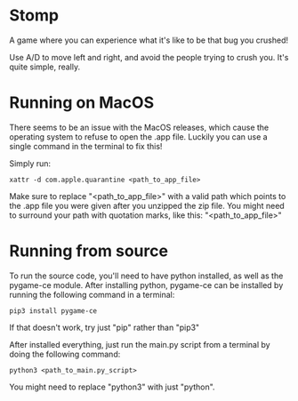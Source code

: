 # Stomp
A game where you can experience what it's like to be that bug you crushed!

Use A/D to move left and right, and avoid the people trying to crush you. It's quite simple, really.

# Running on MacOS
There seems to be an issue with the MacOS releases, which cause the operating system to refuse to open the .app file.
Luckily you can use a single command in the terminal to fix this!

Simply run:
```
xattr -d com.apple.quarantine <path_to_app_file>
```
Make sure to replace "<path_to_app_file>" with a valid path which points to the .app file you were given after you unzipped the zip file.
You might need to surround your path with quotation marks, like this:
"<path_to_app_file>"

# Running from source
To run the source code, you'll need to have python installed, as well as the pygame-ce module.
After installing python, pygame-ce can be installed by running the following command in a terminal:
```
pip3 install pygame-ce
```
If that doesn't work, try just "pip" rather than "pip3"

After installed everything, just run the main.py script from a terminal by doing the following command:
```
python3 <path_to_main.py_script>
```
You might need to replace "python3" with just "python".
